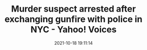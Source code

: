 ---
"title": "Murder suspect arrested after exchanging gunfire with police in NYC - Yahoo! Voices"
"date": "2021-10-18 19:11:14"
"feed_name": "GOOGLENEWSCONSTRUCTION"
"feed_website": "https://news.google.com/search?q=construction%2Bincident&hl=en-US&gl=US&ceid=US:en"
"feed_rss": "https://news.google.com/rss/search?q=construction%2Bincident&hl=en-US&gl=US&ceid=US:en"
"link": "https://news.yahoo.com/murder-suspect-arrested-exchanging-gunfire-191114850.html"
"source": "{'href': 'https://news.yahoo.com', 'title': 'Yahoo! Voices'}"
"file": "_posts/2021-1-1-3ed1fd5cd429acf10dda2d0ac0f2c595feacac2b.md"
"accident": "1"
"drilling": "0"
"represented_by": "0"
"dead": "0"
"injured": "0"
"arrested": "1"
"place": "unknown place"
"where": "unknown site"
"causes": "unknown"
"place_uri": "unknown place"
---